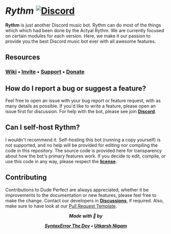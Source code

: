 # ***Rythm*** [![Discord](https://discord.com/api/guilds/748808130946793483/embed.png)](https://discord.gg/ZzbZpdw)
**Rythm** is just another Discord music bot. Rythm can do most of the things which which had been done by the Actyal Rythm. We are currently focused on certain modules for each version. Here, we make it our passion to provide you the best Discord music bot ever with all awesome features.

## **Resources**
### [Wiki](https://github.com/Rythm/wiki) • [Invite](bit.ly/Syntax_Rythm) • [Support](https://bit.ly/syntaxcodes) • [Donate](https://www.patreon.com/syntaxerrorthedev)

## **How do I report a bug or suggest a feature?**
Feel free to open an issue with your bug report or feature request, with as many details as possible. If you'd like to write a feature, please open an issue first for discussion. For help with the bot, please see join [**Discord**](https://bit.ly/syntaxcodes).

## **Can I self-host Rythm?**
I wouldn't recommend it. Self-hosting this bot (running a copy yourself) is not supported, and no help will be provided for editing nor compiling the code in this repository. The source code is provided here for transparency about how the bot's primary features work. If you decide to edit, compile, or use this code in any way, please respect the [**license**](https://github.com/Ghanendra56/Rythm/blob/main/LICENSE).

## **Contributing**
Contributions to Dude Perfect are always appreciated, whether it be improvements to the documentation or new features, please feel free to make the change. Contact our developers in  [**Discussions**](https://github.com/Ghanendra56/Rythm/discussions), if required. Also, make sure to have look at our [Pull Request Template](https://github.com/Ghanendra56/Rythm/blob/main/PULL_REQUEST_TEMPLATE.md).

<div align="center">
  <strong><i> Made with  💜 by

  [**SyntaxError The Dev**](https://github.com/Ghanendra56) • [**Utkarsh Nigam**](https://github.com/WEBXTheDev)
</i></strong>
</div>
